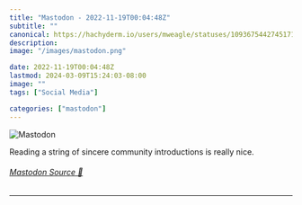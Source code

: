 ```yaml
---
title: "Mastodon - 2022-11-19T00:04:48Z"
subtitle: ""
canonical: https://hachyderm.io/users/mweagle/statuses/109367544274517195
description:
image: "/images/mastodon.png"

date: 2022-11-19T00:04:48Z
lastmod: 2024-03-09T15:24:03-08:00
image: ""
tags: ["Social Media"]

categories: ["mastodon"]
---
```

![Mastodon](/images/mastodon.png)

<p>Reading a string of sincere community introductions is really nice.</p>


###### [Mastodon Source 🐘](https://hachyderm.io/@mweagle/109367544274517195)

___

